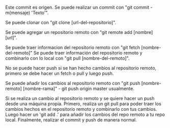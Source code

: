 Este commit es origen.
Se puede realizar un commit con "git commit -m(mensaje) 'Texto'".

Se puede clonar con "git clone [url-del-repositorio]".

Se puede agregar un repositorio remoto con "git remote add [nombre] [url]".

Se puede traer informacion del repositorio remoto con "git fetch [nombre-del-remoto]"
Se puede traer información del repositorio remoto y combinarlo con lo local con "git pull [nombre-del-remoto]".

No se puede hacer push si se han hecho cambios al repositorio remoto, primero se debe hacer un fetch o pull y luego push.

Se puede añadir los cambios al repositorio remoto con "git push [nombre-remoto] [nombre-rama]" - git push origin master usualmente.

Si se realiza un cambio al repositorio remoto y se quiere hacer un push desde una máquina propia. Primero, realiza un git pull para poder traer los cambios hechos en el repositorio remoto y combinarlo con tus cambios. Luego hacer un 'git add .' para añadir los cambios del repo remoto a tu repo local. Finalmente, realizar el commit y push de manera normal.